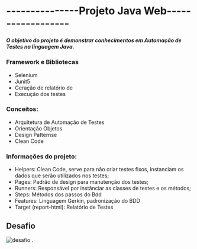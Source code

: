 # ---------------Projeto Java Web------------------

##### O objetivo do projeto é demonstrar conhecimentos em Automação de Testes na linguagem Java. 

### Framework e Bibliotecas

* Selenium
* Junit5
* Geração de relatório de
* Execução dos testes

### Conceitos:

* Arquitetura de Automação de Testes
* Orientação Objetos
* Design Patternse
* Clean Code

### Informações do projeto:
* Helpers: Clean Code, serve para não criar testes fixos, instanciam os dados que serão utilizados nos testes;
* Pages: Padrão de design para manutenção dos testes;
* Runners: Responsável por instânciar as classes de testes e os métodos;
* Steps: Métodos dos passos do Bdd
* Features: Linguagem Gerkin, padronização do BDD 
* Target (report-html): Relatório de Testes

## Desafio

![ desafio ]([desafio.png](https://github.com/portifolio-qa/javaweb/blob/main/src/desafio.png)https://github.com/portifolio-qa/javaweb/blob/main/src/desafio.png) .
